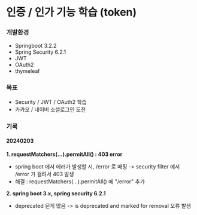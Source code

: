 # 인증 / 인가 기능 학습 (token)

### 개발환경
- Springboot 3.2.2
- Spring Security 6.2.1
- JWT
- OAuth2
- thymeleaf

### 목표
- Security / JWT / OAuth2 학습
- 카카오 / 네이버 소셜로그인 도전

### 기록
#### 20240203
**1. requestMatchers(...).permitAll() : 403 error**
- spring boot 에서 에러가 발생할 시, /error 로 매핑 -> security filter 에서 /error 가 걸려서 403 발생
- 해결 : requestMatchers(...).permitAll() 에 "/error" 추가

**2. spring boot 3.x, spring security 6.2.1**
- deprecated 된게 많음 -> is deprecated and marked for removal 오류 발생
